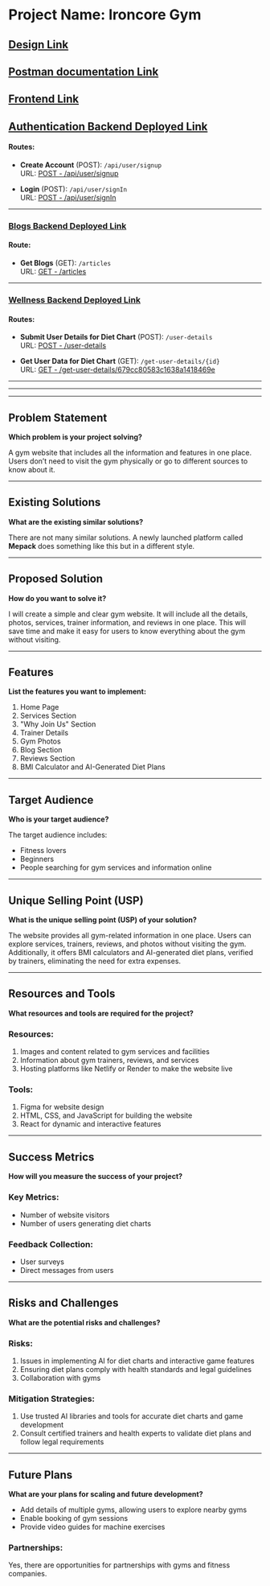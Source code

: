 # Project Name: Ironcore Gym

## [Design Link](https://www.figma.com/design/xx6t46xMZOAVmXsBXRbliP/Ironcore-Gym?node-id=0-1&t=pgF3KdHZajE7uwKu-1)

## [Postman documentation Link](https://documenter.getpostman.com/view/39189278/2sAYX3rPFi)

## [Frontend Link](https://ironcore-gym-2.onrender.com)

## [Authentication Backend Deployed Link](https://authentication-backend-kbui.onrender.com)

#### Routes:
- **Create Account** (POST): `/api/user/signup`  
  URL: [POST - /api/user/signup](https://authentication-backend-kbui.onrender.com/api/user/signup)

- **Login** (POST): `/api/user/signIn`  
  URL: [POST - /api/user/signIn](https://authentication-backend-kbui.onrender.com/api/user/signIn)

---

### [Blogs Backend Deployed Link](https://blogs-backend-i6z7.onrender.com)

#### Route:
- **Get Blogs** (GET): `/articles`  
  URL: [GET - /articles](https://blogs-backend-i6z7.onrender.com/articles)

---

### [Wellness Backend Deployed Link](https://wellness-backend-bd6i.onrender.com)

#### Routes:

- **Submit User Details for Diet Chart** (POST): `/user-details`  
  URL: [POST - /user-details](https://wellness-backend-bd6i.onrender.com/user-details)

- **Get User Data for Diet Chart** (GET): `/get-user-details/{id}`  
  URL: [GET - /get-user-details/679cc80583c1638a1418469e](https://wellness-backend-bd6i.onrender.com/get-user-details/679cc80583c1638a1418469e)
---
---
---

## Problem Statement
**Which problem is your project solving?**

A gym website that includes all the information and features in one place. Users don’t need to visit the gym physically or go to different sources to know about it.

---

## Existing Solutions
**What are the existing similar solutions?**

There are not many similar solutions. A newly launched platform called **Mepack** does something like this but in a different style.

---

## Proposed Solution
**How do you want to solve it?**

I will create a simple and clear gym website. It will include all the details, photos, services, trainer information, and reviews in one place. This will save time and make it easy for users to know everything about the gym without visiting.

---

## Features
**List the features you want to implement:**

1. Home Page
2. Services Section
3. "Why Join Us" Section
4. Trainer Details
5. Gym Photos
6. Blog Section
7. Reviews Section
8. BMI Calculator and AI-Generated Diet Plans

---

## Target Audience
**Who is your target audience?**

The target audience includes:
- Fitness lovers
- Beginners
- People searching for gym services and information online

---

## Unique Selling Point (USP)
**What is the unique selling point (USP) of your solution?**

The website provides all gym-related information in one place. Users can explore services, trainers, reviews, and photos without visiting the gym. Additionally, it offers BMI calculators and AI-generated diet plans, verified by trainers, eliminating the need for extra expenses.

---

## Resources and Tools
**What resources and tools are required for the project?**

### Resources:
1. Images and content related to gym services and facilities
2. Information about gym trainers, reviews, and services
3. Hosting platforms like Netlify or Render to make the website live

### Tools:
1. Figma for website design
2. HTML, CSS, and JavaScript for building the website
3. React for dynamic and interactive features

---

## Success Metrics
**How will you measure the success of your project?**

### Key Metrics:
- Number of website visitors
- Number of users generating diet charts

### Feedback Collection:
- User surveys
- Direct messages from users

---

## Risks and Challenges
**What are the potential risks and challenges?**

### Risks:
1. Issues in implementing AI for diet charts and interactive game features
2. Ensuring diet plans comply with health standards and legal guidelines
3. Collaboration with gyms

### Mitigation Strategies:
1. Use trusted AI libraries and tools for accurate diet charts and game development
2. Consult certified trainers and health experts to validate diet plans and follow legal requirements

---

## Future Plans
**What are your plans for scaling and future development?**

- Add details of multiple gyms, allowing users to explore nearby gyms
- Enable booking of gym sessions
- Provide video guides for machine exercises

### Partnerships:
Yes, there are opportunities for partnerships with gyms and fitness companies.